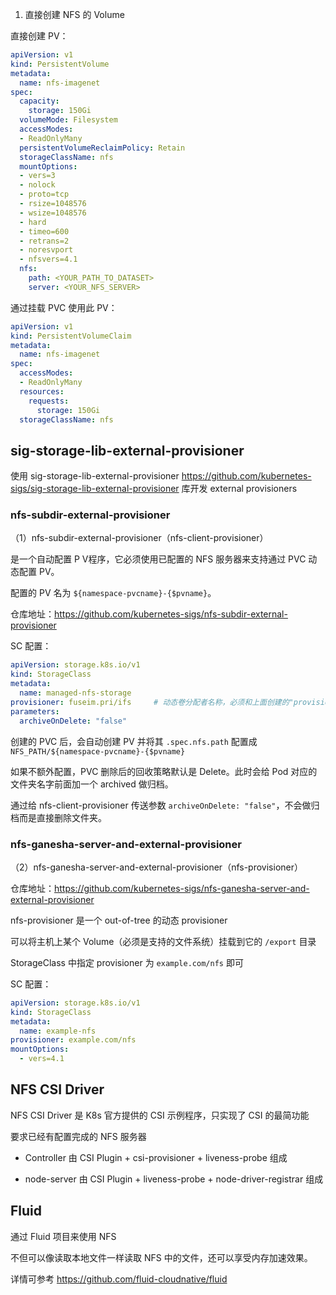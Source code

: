 1. 直接创建 NFS 的 Volume

直接创建 PV：

```yaml
apiVersion: v1
kind: PersistentVolume
metadata:
  name: nfs-imagenet
spec:
  capacity:
    storage: 150Gi
  volumeMode: Filesystem
  accessModes:
  - ReadOnlyMany
  persistentVolumeReclaimPolicy: Retain
  storageClassName: nfs
  mountOptions:
  - vers=3
  - nolock
  - proto=tcp
  - rsize=1048576
  - wsize=1048576
  - hard
  - timeo=600
  - retrans=2
  - noresvport
  - nfsvers=4.1
  nfs:
    path: <YOUR_PATH_TO_DATASET>
    server: <YOUR_NFS_SERVER>
```

通过挂载 PVC 使用此 PV：

```yaml
apiVersion: v1
kind: PersistentVolumeClaim
metadata:
  name: nfs-imagenet
spec:
  accessModes:
  - ReadOnlyMany
  resources:
    requests:
      storage: 150Gi
  storageClassName: nfs
```

## sig-storage-lib-external-provisioner

使用 sig-storage-lib-external-provisioner <https://github.com/kubernetes-sigs/sig-storage-lib-external-provisioner> 库开发 external provisioners

### nfs-subdir-external-provisioner

（1）nfs-subdir-external-provisioner（nfs-client-provisioner）

是一个自动配置 P V程序，它必须使用已配置的 NFS 服务器来支持通过 PVC 动态配置 PV。

配置的 PV 名为 `${namespace-pvcname}-{$pvname}`。

仓库地址：<https://github.com/kubernetes-sigs/nfs-subdir-external-provisioner>

SC 配置：

```yaml
apiVersion: storage.k8s.io/v1
kind: StorageClass
metadata:
  name: managed-nfs-storage
provisioner: fuseim.pri/ifs     # 动态卷分配者名称，必须和上面创建的"provisioner"变量中设置的Name一致
parameters:
  archiveOnDelete: "false"
```

创建的 PVC 后，会自动创建 PV 并将其 `.spec.nfs.path` 配置成 `NFS_PATH/${namespace-pvcname}-{$pvname}`

如果不额外配置，PVC 删除后的回收策略默认是 Delete。此时会给 Pod 对应的文件夹名字前面加一个 archived 做归档。

通过给 nfs-client-provisioner 传送参数 `archiveOnDelete: "false"`，不会做归档而是直接删除文件夹。

### nfs-ganesha-server-and-external-provisioner

（2）nfs-ganesha-server-and-external-provisioner（nfs-provisioner）

仓库地址：<https://github.com/kubernetes-sigs/nfs-ganesha-server-and-external-provisioner>

nfs-provisioner 是一个 out-of-tree 的动态 provisioner

可以将主机上某个 Volume（必须是支持的文件系统）挂载到它的 `/export` 目录

StorageClass 中指定 provisioner 为 `example.com/nfs` 即可

SC 配置：

```yaml
apiVersion: storage.k8s.io/v1
kind: StorageClass
metadata:
  name: example-nfs
provisioner: example.com/nfs   
mountOptions:
  - vers=4.1
```

## NFS CSI Driver

NFS CSI Driver 是 K8s 官方提供的 CSI 示例程序，只实现了 CSI 的最简功能

要求已经有配置完成的 NFS 服务器

- Controller 由 CSI Plugin + csi-provisioner + liveness-probe 组成

- node-server 由 CSI Plugin + liveness-probe + node-driver-registrar 组成

## Fluid

通过 Fluid 项目来使用 NFS

不但可以像读取本地文件一样读取 NFS 中的文件，还可以享受内存加速效果。

详情可参考 <https://github.com/fluid-cloudnative/fluid>